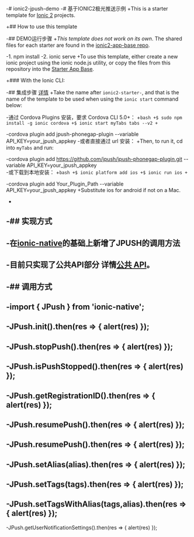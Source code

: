 -# ionic2-jpush-demo
 -# 基于IONIC2极光推送示例
 +This is a starter template for [Ionic 2](http://ionicframework.com/docs/v2/) projects.
  
 +## How to use this template
  
 -## DEMO运行步骤
 +*This template does not work on its own*. The shared files for each starter are found in the [ionic2-app-base repo](https://github.com/driftyco/ionic2-app-base).
  
 -1. npm install
 -2. ionic serve
 +To use this template, either create a new ionic project using the ionic node.js utility, or copy the files from this repository into the [Starter App Base](https://github.com/driftyco/ionic2-app-base).
  
 +### With the Ionic CLI:
  
 -## 集成步骤   [详情](https://github.com/jpush/jpush-phonegap-plugin)
 +Take the name after `ionic2-starter-`, and that is the name of the template to be used when using the `ionic start` command below:
  
 -通过 Cordova Plugins 安装，要求 Cordova CLI 5.0+：
 +```bash
 +$ sudo npm install -g ionic cordova
 +$ ionic start myTabs tabs --v2
 +```
  
 -cordova plugin add jpush-phonegap-plugin --variable API_KEY=your_jpush_appkey
 -或者直接通过 url 安装：
 +Then, to run it, cd into `myTabs` and run:
  
 -cordova plugin add https://github.com/jpush/jpush-phonegap-plugin.git --variable API_KEY=your_jpush_appkey  
 -或下载到本地安装：
 +```bash
 +$ ionic platform add ios
 +$ ionic run ios
 +```
  
 -cordova plugin add Your_Plugin_Path  --variable API_KEY=your_jpush_appkey
 +Substitute ios for android if not on a Mac.
  
 -
 -## 实现方式
 -
 -在[ionic-native](https://github.com/driftyco/ionic-native)的基础上新增了JPUSH的调用方法
 -
 -目前只实现了公共API部分 详情[公共 API]( https://github.com/jpush/jpush-phonegap-plugin/blob/master/doc/Common_detail_api.md)。
 -
 -## 调用方式
 -
 -import { JPush } from 'ionic-native';
 -
 -JPush.init().then(res => { alert(res) });
 -
 -JPush.stopPush().then(res => { alert(res) });
 -
 -JPush.isPushStopped().then(res => { alert(res) });
 -
 -JPush.getRegistrationID().then(res => { alert(res) });
 -
 -JPush.resumePush().then(res => { alert(res) });
 -
 -JPush.resumePush().then(res => { alert(res) });
 -
 -JPush.setAlias(alias).then(res => { alert(res) });
 -
 -JPush.setTags(tags).then(res => { alert(res) });
 -
 -JPush.setTagsWithAlias(tags,alias).then(res => { alert(res) });
 -
 -JPush.getUserNotificationSettings().then(res => { alert(res) });